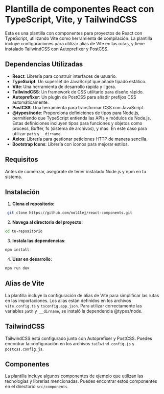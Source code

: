 # Plantilla de componentes React con TypeScript, Vite, y TailwindCSS

Esta es una plantilla con componentes para proyectos de React con TypeScript, utilizando Vite como herramienta de compilación. La plantilla incluye configuraciones para utilizar alias de Vite en las rutas, y tiene instalado TailwindCSS con Autoprefixer y PostCSS.

## Dependencias Utilizadas

- **React**: Librería para construir interfaces de usuario.
- **TypeScript**: Un superset de JavaScript que añade tipado estático.
- **Vite**: Una herramienta de desarrollo rápida y ligera.
- **TailwindCSS**: Un framework de CSS utilitario para diseño rápido.
- **Autoprefixer**: Un plugin de PostCSS para añadir prefijos CSS automáticamente.
- **PostCSS**: Una herramienta para transformar CSS con JavaScript.
- **@types/node**: Proporciona definiciones de tipos para Node.js, permitiendo que TypeScript entienda las APIs y módulos de Node.js. Estas definiciones incluyen tipos para funciones y objetos como process, Buffer, fs (sistema de archivos), y más. En este caso para utilizar `path` y `__dirname`.
- **Axios**: Librería para gestionar peticiones HTTP de manera sencilla.
- **Bootstrap Icons**: Librería con iconos para mejorar estilos.

## Requisitos

Antes de comenzar, asegúrate de tener instalado Node.js y npm en tu sistema.

## Instalación

1. **Clona el repositorio:**
  ```sh
   git clone https://github.com/nol4lej/react-components.git
  ```

2. **Navega al directorio del proyecto:**
  ```sh
  cd tu-repositorio
  ```

3. **Instala las dependencias:**
  ```sh
  npm install
  ```

4. **Usar en desarrollo:**
  ```sh
  npm run dev
  ```

## Alias de Vite

La plantilla incluye la configuración de alias de Vite para simplificar las rutas en las importaciones. Los alias están definidos en los archivos `vite.config.ts` y `tsconfig.app.json`. Para utilizar correctamente las variables `path` y` __dirname`, se instaló la dependencia @types/node.

## TailwindCSS

TailwindCSS está configurado junto con Autoprefixer y PostCSS. Puedes encontrar la configuración en los archivos `tailwind.config.js` y `postcss.config.js`.

## Componentes

La plantilla incluye algunos componentes de ejemplo que utilizan las tecnologías y librerías mencionadas. Puedes encontrar estos componentes en el directorio `src/components`.
